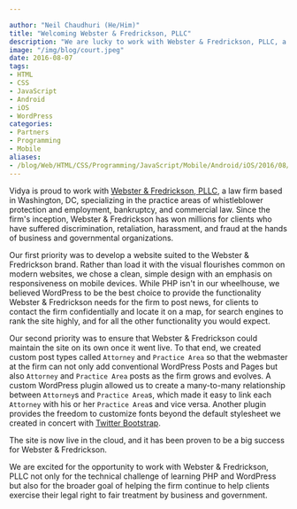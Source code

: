 ```yaml
---

author: "Neil Chaudhuri (He/Him)"
title: "Welcoming Webster & Fredrickson, PLLC"
description: "We are lucky to work with Webster & Fredrickson, PLLC, a premier DC law firm."
image: "/img/blog/court.jpeg" 
date: 2016-08-07
tags:
- HTML
- CSS
- JavaScript
- Android
- iOS
- WordPress
categories: 
- Partners
- Programming
- Mobile
aliases:
- /blog/Web/HTML/CSS/Programming/JavaScript/Mobile/Android/iOS/2016/08/07/welcoming-webster-and-fredrickson-pllc
---
```


Vidya is proud to work with [Webster & Fredrickson, PLLC](http://madenasolutions.com/), a law firm based in Washington, DC, 
specializing in the practice areas of whistleblower protection and employment, bankruptcy, and commercial law. Since the 
firm's inception, Webster & Fredrickson has won millions for clients who have suffered discrimination, 
retaliation, harassment, and fraud at the hands of business and governmental organizations.


Our first priority was to develop a website suited to the Webster & Fredrickson brand. Rather than load it with 
the visual flourishes common on modern websites, we chose a clean, simple design with an emphasis on 
responsiveness on mobile devices. While PHP isn't in our wheelhouse, we believed WordPress to be the best choice to 
provide the functionality Webster & Fredrickson needs for the firm to post news, for clients to contact the firm confidentially
and locate it on a map, for search engines to rank the site highly, and for all the other functionality you would
expect.

Our second priority was to ensure that Webster & Fredrickson could maintain the site on its own once it went live. To that end,
we created custom post types called `Attorney` and `Practice Area` so that the webmaster at the firm can not only add
conventional WordPress Posts and Pages but also `Attorney` and `Practice Area` posts as the firm grows and evolves. A custom
WordPress plugin allowed us to create a many-to-many relationship between `Attorney`s and `Practice Area`s, which made it
easy to link each `Attorney` with his or her `Practice Area`s and vice versa. Another plugin provides the freedom to customize
fonts beyond the default stylesheet we created in concert with [Twitter Bootstrap](http://getbootstrap.com/).

The site is now live in the cloud, and it has been proven to be a big success for Webster & Fredrickson.

We are excited for the opportunity to work with Webster & Fredrickson, PLLC not only for the technical challenge 
of learning PHP and WordPress but also for the broader goal of helping the firm continue to help clients
exercise their legal right to fair treatment by business and government.
